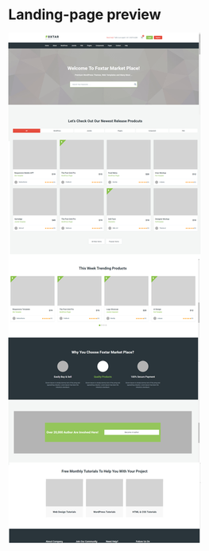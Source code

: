 # Landing-page preview
![Иллюстрация к проекту](https://github.com/ASKoshelenko/Project-Store/blob/master/app/ps_illustration/index_page_progect_store.png)
